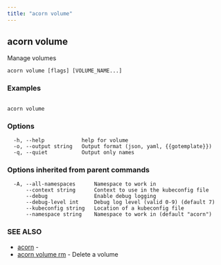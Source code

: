 ```yaml
---
title: "acorn volume"
---
```

## acorn volume

Manage volumes

```
acorn volume [flags] [VOLUME_NAME...]
```

### Examples

```

acorn volume
```

### Options

```
  -h, --help            help for volume
  -o, --output string   Output format (json, yaml, {{gotemplate}})
  -q, --quiet           Output only names
```

### Options inherited from parent commands

```
  -A, --all-namespaces      Namespace to work in
      --context string      Context to use in the kubeconfig file
      --debug               Enable debug logging
      --debug-level int     Debug log level (valid 0-9) (default 7)
      --kubeconfig string   Location of a kubeconfig file
      --namespace string    Namespace to work in (default "acorn")
```

### SEE ALSO

* [acorn](acorn.md)	 - 
* [acorn volume rm](acorn_volume_rm.md)	 - Delete a volume

